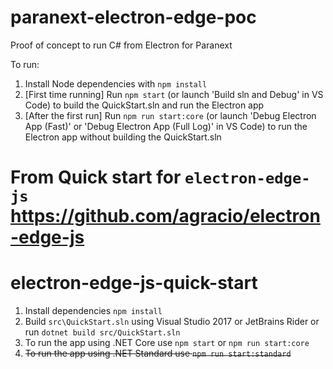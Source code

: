 # paranext-electron-edge-poc
Proof of concept to run C# from Electron for Paranext

To run:
1. Install Node dependencies with `npm install`
2. [First time running] Run `npm start` (or launch 'Build sln and Debug' in VS Code) to build the QuickStart.sln and run the Electron app
3. [After the first run] Run `npm run start:core` (or launch 'Debug Electron App (Fast)' or 'Debug Electron App (Full Log)' in VS Code) to run the Electron app without building the QuickStart.sln

From Quick start for `electron-edge-js`  https://github.com/agracio/electron-edge-js
================

# electron-edge-js-quick-start

1. Install dependencies `npm install`
2. Build `src\QuickStart.sln` using Visual Studio 2017 or JetBrains Rider or run `dotnet build src/QuickStart.sln`
3. To run the app using .NET Core use `npm start` or `npm run start:core`
4. ~~To run the app using .NET Standard use `npm run start:standard`~~